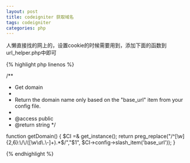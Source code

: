 ```yaml
---
layout: post
title: codeigniter 获取域名
tags: codeigniter
categories: php
---
```

人懒直接找的网上的，设置cookie的时候需要用到，添加下面的函数到url_helper.php中即可

{% highlight php linenos %}

/**
 * Get domain
 *
 * Return the domain name only based on the "base_url" item from your config file.
 *
 * @access    public
 * @return    string
 */    

function getDomain()
{
    $CI =& get_instance();
    return preg_replace("/^[\w]{2,6}:\/\/([\w\d\.\-]+).*$/","$1", $CI->config->slash_item('base_url'));
}

{% endhighlight %}

